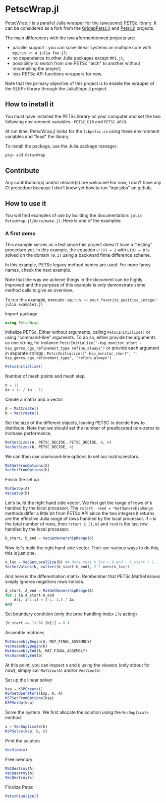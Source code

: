 # PetscWrap.jl

PetscWrap.jl is a parallel Julia wrapper for the (awesome) [PETSc](https://www.mcs.anl.gov/petsc/) library. It can be considered as a fork from the [GridapPetsc.jl](https://github.com/gridap/GridapPETSc.jl) and [Petsc.jl](https://github.com/JuliaParallel/PETSc.jl) projects.

The main differences with the two aformentionned projects are:
- parallel support : you can solve linear systems on multiple core with `mpirun -n 4 julia foo.jl`;
- no dependance to other Julia packages except `MPI.jl`;
- possibility to switch from one PETSc "arch" to another without recompiling the project;
- less PETSc API functions wrappers for now.

Note that the primary objective of this project is to enable the wrapper of the SLEPc library through the JuliaSlepc.jl project.

## How to install it
You must have installed the PETSc library on your computer and set the two following environment variables : `PETSC_DIR` and `PETSC_ARCH`.

At run time, PetscWrap.jl looks for the `libpetsc.so` using these environment variables and "load" the library.

To install the package, use the Julia package manager:
```Julia
pkg> add PetscWrap
```
## Contribute
Any contribution(s) and/or remark(s) are welcome! For now, I don't have any CI procedure because I don't know yet how to run "mpi jobs" on github.

## How to use it
You will find examples of use by building the documentation: `julia PetscWrap.jl/docs/make.jl`. Here is one of the examples:
### A first demo
This example serves as a test since this project doesn't have a "testing" procedure yet. In this example,
the equation ``u'(x) = 2`` with ``u(0) = 0`` is solved on the domain ``[0,1]`` using a backward finite
difference scheme.

In this example, PETSc legacy method names are used. For more fancy names, check the next example.

Note that the way we achieve things in the document can be highly improved and the purpose of this example
is only demonstrate some method calls to give an overview.

To run this example, execute : `mpirun -n your_favorite_positive_integer julia example1.jl`

Import package

```julia
using PetscWrap
```

Initialize PETSc. Either without arguments, calling `PetscInitialize()` or using "command-line" arguments.
To do so, either provide the arguments as one string, for instance
`PetscInitialize("-ksp_monitor_short -ksp_gmres_cgs_refinement_type refine_always")` or provide each argument in
separate strings : `PetscInitialize(["-ksp_monitor_short", "-ksp_gmres_cgs_refinement_type", "refine_always")`

```julia
PetscInitialize()
```

Number of mesh points and mesh step

```julia
n = 11
Δx = 1. / (n - 1)
```

Create a matrix and a vector

```julia
A = MatCreate()
b = VecCreate()
```

Set the size of the different objects, leaving PETSC to decide how to distribute. Note that we should
set the number of preallocated non-zeros to increase performance.

```julia
MatSetSizes(A, PETSC_DECIDE, PETSC_DECIDE, n, n)
VecSetSizes(b, PETSC_DECIDE, n)
```

We can then use command-line options to set our matrix/vectors.

```julia
MatSetFromOptions(A)
VecSetFromOptions(b)
```

Finish the set up

```julia
MatSetUp(A)
VecSetUp(b)
```

Let's build the right hand side vector. We first get the range of rows of `b` handled by the local processor.
The `rstart, rend = *GetOwnershipRange` methods differ a little bit from PETSc API since the two integers it
returns are the effective Julia range of rows handled by the local processor. If `n` is the total
number of rows, then `rstart ∈ [1,n]` and `rend` is the last row handled by the local processor.

```julia
b_start, b_end = VecGetOwnershipRange(b)
```

Now let's build the right hand side vector. Their are various ways to do this, this is just one.

```julia
n_loc = VecGetLocalSize(b) ## Note that n_loc = b_end - b_start + 1...
VecSetValues(b, collect(b_start:b_end), 2 * ones(n_loc))
```

And here is the differentiation matrix. Rembember that PETSc.MatSetValues simply ignores negatives rows indices.

```julia
A_start, A_end = MatGetOwnershipRange(A)
for i in A_start:A_end
    A[i, i-1:i] = [-1. 1.] / Δx
end
```

Set boundary condition (only the proc handling index `1` is acting)

```julia
(b_start == 1) && (b[1] = 0.)
```

Assemble matrices

```julia
MatAssemblyBegin(A, MAT_FINAL_ASSEMBLY)
VecAssemblyBegin(b)
MatAssemblyEnd(A, MAT_FINAL_ASSEMBLY)
VecAssemblyEnd(b)
```

At this point, you can inspect `A` and `b` using the viewers (only stdout for now), simply call
`MatView(A)` and/or `VecView(b)`

Set up the linear solver

```julia
ksp = KSPCreate()
KSPSetOperators(ksp, A, A)
KSPSetFromOptions(ksp)
KSPSetUp(ksp)
```

Solve the system. We first allocate the solution using the `VecDuplicate` method.

```julia
x = VecDuplicate(b)
KSPSolve(ksp, b, x)
```

Print the solution

```julia
VecView(x)
```

Free memory

```julia
MatDestroy(A)
VecDestroy(b)
VecDestroy(x)
```

Finalize Petsc

```julia
PetscFinalize()

```


